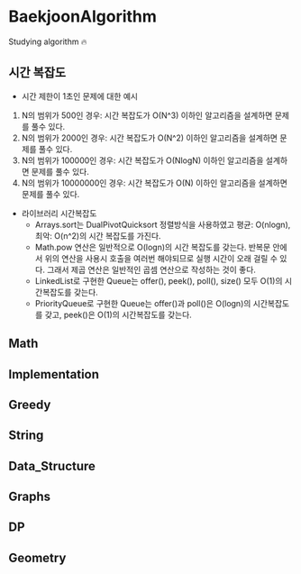 # BaekjoonAlgorithm
Studying algorithm :fire:

## 시간 복잡도
- 시간 제한이 1초인 문제에 대한 예시
1. N의 범위가 500인 경우: 시간 복잡도가 O(N^3) 이하인 알고리즘을 설계하면 문제를 풀수 있다.
2. N의 범위가 2000인 경우: 시간 복잡도가 O(N^2) 이하인 알고리즘을 설계하면 문제를 풀수 있다.
3. N의 범위가 100000인 경우: 시간 복잡도가 O(NlogN) 이하인 알고리즘을 설계하면 문제를 풀수 있다.
4. N의 범위가 10000000인 경우: 시간 복잡도가 O(N) 이하인 알고리즘을 설계하면 문제를 풀수 있다.

- 라이브러리 시간복잡도
  - Arrays.sort는 DualPivotQuicksort 정렬방식을 사용하였고 평균: O(nlogn), 최악: O(n^2)의 시간 복잡도를 가진다.
  - Math.pow 연산은 일반적으로 O(logn)의 시간 복잡도를 갖는다. 반복문 안에서 위의 연산을 사용시 호출을 여러번 해야되므로 실행 시간이 오래 걸릴 수 있다. 그래서 제곱 연산은 일반적인 곱셈 연산으로 작성하는 것이 좋다.
  - LinkedList로 구현한 Queue는 offer(), peek(), poll(), size() 모두 O(1)의 시간복잡도를 갖는다. 
  - PriorityQueue로 구현한 Queue는 offer()과 poll()은 O(logn)의 시간복잡도를 갖고, peek()은 O(1)의 시간복잡도를 갖는다.

## Math

## Implementation

## Greedy

## String

## Data_Structure

## Graphs

## DP

## Geometry